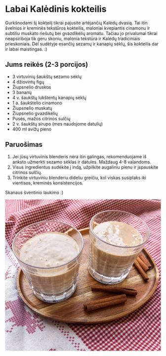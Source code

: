 # Labai Kalėdinis kokteilis

 Gurkšnodami šį kokteilį tikrai pajusite artėjančių Kalėdų dvasią. Tai itin švelnios ir kreminės tekstūros kokteilis, maloniai kvepiantis cinamonu ir subtiliu muskato riešutų bei gvazdikėlių aromatu. Tačiau jo privalumai tikrai neapsiriboja tik geru skoniu, malonia tekstūra ir Kalėdų tradiciniais prieskoniais. Dėl sudėtyje esančių sezamų ir kanapių sėklų, šis kokteilis dar ir labai maistingas. :)

## Jums reikės (2-3 porcijos)

* 3 virtuvinių šaukštų sezamo sėklų
* 4 džiovintų figų
* Žiupsnelio druskos
* 3 bananų
* 4 v. šaukštų lukštentų kanapių sėklų
* 1 a. šaukštelio cinamono
* Žiupsnelio muskatų
* Žiupsnelio gvazdikėlių 
* Pusės, mažos citrinos sulčių
* 2 v. šaukštų sirupo (mes naudojome datulių)
* 400 ml avižų pieno

## Paruošimas

1. Jei jūsų virtuvinis blenderis nėra itin galingas, rekomenduojame iš anksto užmerkti sezamo sėklas ir datules. Maždaug 4-8 valandoms. 
2. Visus ingredientus sudėkite į indą, užpilkite augaliniu pienu ir įspauskite citrinos sulčių.
3. Trinkite virtuviniu blenderiu dideliu greičiu, kol viskas susiplaks iki vientisos, kreminės konsistencijos.

Skanaus šventinio laukimo :)

![name](../../pav/kokteilis.jpg)
